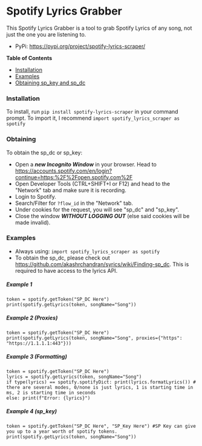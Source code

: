 # Spotify Lyrics Grabber
This Spotify Lyrics Grabber is a tool to grab Spotify Lyrics of any song, not just the one you are listening to.
- PyPi: https://pypi.org/project/spotify-lyrics-scraper/

**Table of Contents**

- [Installation](#installation)
- [Examples](#examples)
- [Obtaining sp_key and sp_dc](#obtaining)

### Installation
To install, run `pip install spotify-lyrics-scraper` in your command prompt. To import it, I recommend `import spotify_lyrics_scraper as spotify`

### Obtaining
To obtain the sp_dc or sp_key:
- Open a ***new Incognito Window*** in your browser. Head to https://accounts.spotify.com/en/login?continue=https:%2F%2Fopen.spotify.com%2F
- Open Developer Tools (CTRL+SHIFT+I or F12) and head to the "Network" tab and make sure it is recording.
- Login to Spotify.
- Search/Filter for `?flow_id` in the "Network" tab.
- Under cookies for the request, you will see "sp_dc" and "sp_key".
- Close the window ***WITHOUT LOGGING OUT*** (else said cookies will be made invalid).

### Examples
- Always using: `import spotify_lyrics_scraper as spotify`
- To obtain the sp_dc, please check out https://github.com/akashrchandran/syrics/wiki/Finding-sp_dc. This is required to have access to the lyrics API.
##### Example 1
```
token = spotify.getToken("SP_DC Here")
print(spotify.getLyrics(token, songName="Song"))
```

##### Example 2 (Proxies)
```
token = spotify.getToken("SP_DC Here")
print(spotify.getLyrics(token, songName="Song", proxies={"https": "https://1.1.1.1:443"}))
```

##### Example 3 (Formatting)
```
token = spotify.getToken("SP_DC Here")
lyrics = spotify.getLyrics(token, songName="Song")
if type(lyrics) == spotify.spotifyDict: print(lyrics.formatLyrics()) # there are several modes, 0/none is just lyrics, 1 is starting time in ms, 2 is starting time in seconds
else: print(f"Error: {lyrics}")
```

##### Example 4 (sp_key)
```
token = spotify.getToken("SP_DC Here", "SP_Key Here") #SP Key can give you up to a year worth of spotify tokens.
print(spotify.getLyrics(token, songName="Song"))
```
